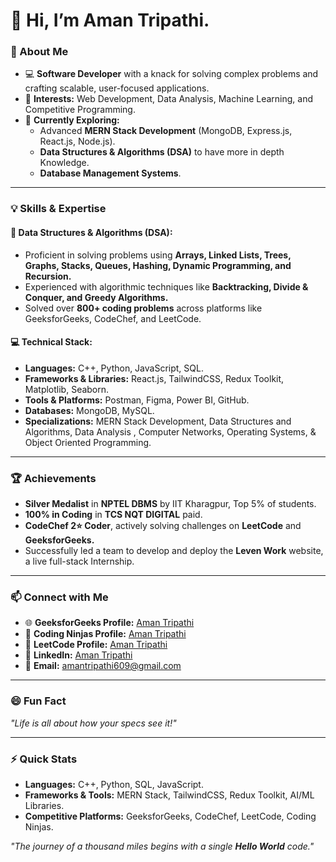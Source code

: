 # 👋 Hi, I’m Aman Tripathi.

### 🚀 About Me  
- 💻 **Software Developer** with a knack for solving complex problems and crafting scalable, user-focused applications.  
- 👀 **Interests:** Web Development, Data Analysis, Machine Learning, and Competitive Programming.  
- 🌱 **Currently Exploring:**  
  - Advanced **MERN Stack Development** (MongoDB, Express.js, React.js, Node.js).  
  - **Data Structures & Algorithms (DSA)** to have more in depth Knowledge.  
  - **Database Management Systems**.  

---

### 💡 Skills & Expertise  
#### 🌟 **Data Structures & Algorithms (DSA):**  
- Proficient in solving problems using **Arrays, Linked Lists, Trees, Graphs, Stacks, Queues, Hashing, Dynamic Programming, and Recursion.**  
- Experienced with algorithmic techniques like **Backtracking, Divide & Conquer, and Greedy Algorithms.**  
- Solved over **800+ coding problems** across platforms like GeeksforGeeks, CodeChef, and LeetCode.  

#### 💻 **Technical Stack:**  
- **Languages:** C++, Python, JavaScript, SQL.  
- **Frameworks & Libraries:** React.js, TailwindCSS, Redux Toolkit, Matplotlib, Seaborn.  
- **Tools & Platforms:** Postman, Figma, Power BI, GitHub.  
- **Databases:** MongoDB, MySQL.  
- **Specializations:** MERN Stack Development, Data Structures and Algorithms, Data Analysis , Computer Networks, Operating Systems, & Object Oriented Programming.  

---

### 🏆 Achievements  
- **Silver Medalist** in **NPTEL DBMS** by IIT Kharagpur, Top 5% of students.
- **100% in Coding** in **TCS NQT DIGITAL** paid.  
- **CodeChef 2⭐ Coder**, actively solving challenges on **LeetCode** and **GeeksforGeeks.**  
- Successfully led a team to develop and deploy the **Leven Work** website, a live full-stack Internship.  

---

### 📫 Connect with Me  
- 🌐 **GeeksforGeeks Profile:** [Aman Tripathi](https://www.geeksforgeeks.org/user/amanurmaliya/)  
- 🐾 **Coding Ninjas Profile:** [Aman Tripathi](https://www.naukri.com/code360/profile/AmanTripathi)  
- 🏅 **LeetCode Profile:** [Aman Tripathi](https://leetcode.com/u/AmanTripathi8/)  
- 💼 **LinkedIn:** [Aman Tripathi](https://www.linkedin.com/in/amanurmaliya/)  
- 📧 **Email:** amantripathi609@gmail.com  

---

### 😄 Fun Fact  
*"Life is all about how your specs see it!"*  

---

### ⚡ Quick Stats  
- **Languages:** C++, Python, SQL, JavaScript.  
- **Frameworks & Tools:** MERN Stack, TailwindCSS, Redux Toolkit, AI/ML Libraries.  
- **Competitive Platforms:** GeeksforGeeks, CodeChef, LeetCode, Coding Ninjas.  

*"The journey of a thousand miles begins with a single **Hello World** code."*
